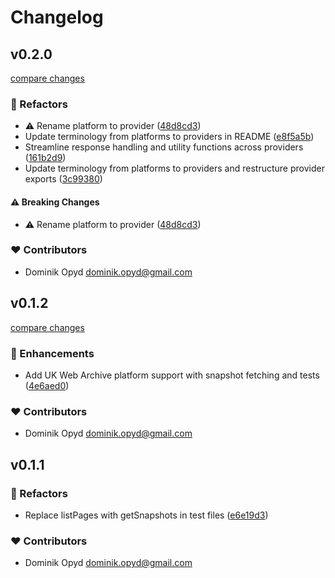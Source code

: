 # Changelog


## v0.2.0

[compare changes](https://github.com/oritwoen/omnichron/compare/v0.1.2...v0.2.0)

### 💅 Refactors

- ⚠️  Rename platform to provider ([48d8cd3](https://github.com/oritwoen/omnichron/commit/48d8cd3))
- Update terminology from platforms to providers in README ([e8f5a5b](https://github.com/oritwoen/omnichron/commit/e8f5a5b))
- Streamline response handling and utility functions across providers ([161b2d9](https://github.com/oritwoen/omnichron/commit/161b2d9))
- Update terminology from platforms to providers and restructure provider exports ([3c99380](https://github.com/oritwoen/omnichron/commit/3c99380))

#### ⚠️ Breaking Changes

- ⚠️  Rename platform to provider ([48d8cd3](https://github.com/oritwoen/omnichron/commit/48d8cd3))

### ❤️ Contributors

- Dominik Opyd <dominik.opyd@gmail.com>

## v0.1.2

[compare changes](https://github.com/oritwoen/omnichron/compare/v0.1.1...v0.1.2)

### 🚀 Enhancements

- Add UK Web Archive platform support with snapshot fetching and tests ([4e6aed0](https://github.com/oritwoen/omnichron/commit/4e6aed0))

### ❤️ Contributors

- Dominik Opyd <dominik.opyd@gmail.com>

## v0.1.1


### 💅 Refactors

- Replace listPages with getSnapshots in test files ([e6e19d3](https://github.com/oritwoen/omnichron/commit/e6e19d3))

### ❤️ Contributors

- Dominik Opyd <dominik.opyd@gmail.com>

